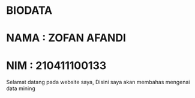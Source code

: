 # BIODATA
# NAMA : ZOFAN AFANDI
# NIM : 210411100133

Selamat datang pada website saya,
Disini saya akan membahas mengenai data mining

<img scr="ZOFAN.jpg">
